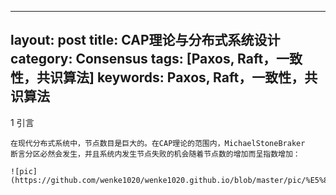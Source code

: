 
---                                                                                                                                      
layout: post
title: CAP理论与分布式系统设计
category: Consensus
tags: [Paxos, Raft，一致性，共识算法]
keywords: Paxos, Raft，一致性，共识算法
---

1  引言

	在现代分布式系统中，节点数目是巨大的。在CAP理论的范围内，MichaelStoneBraker
    断言分区必然会发生，并且系统内发生节点失败的机会随着节点数的增加而呈指数增加：

    ![pic](https://github.com/wenke1020/wenke1020.github.io/blob/master/pic/%E5%85%AC%E5%BC%8F.webp)


